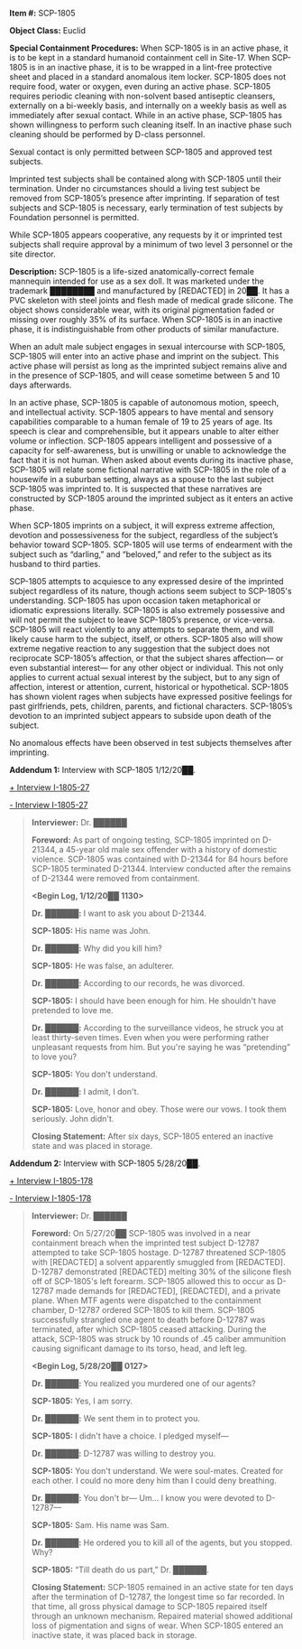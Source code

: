 **Item #:** SCP-1805

**Object Class:** Euclid

**Special Containment Procedures:** When SCP-1805 is in an active phase, it is to be kept in a standard humanoid containment cell in Site-17. When SCP-1805 is in an inactive phase, it is to be wrapped in a lint-free protective sheet and placed in a standard anomalous item locker. SCP-1805 does not require food, water or oxygen, even during an active phase. SCP-1805 requires periodic cleaning with non-solvent based antiseptic cleansers, externally on a bi-weekly basis, and internally on a weekly basis as well as immediately after sexual contact. While in an active phase, SCP-1805 has shown willingness to perform such cleaning itself. In an inactive phase such cleaning should be performed by D-class personnel.

Sexual contact is only permitted between SCP-1805 and approved test subjects.

Imprinted test subjects shall be contained along with SCP-1805 until their termination. Under no circumstances should a living test subject be removed from SCP-1805’s presence after imprinting. If separation of test subjects and SCP-1805 is necessary, early termination of test subjects by Foundation personnel is permitted.

While SCP-1805 appears cooperative, any requests by it or imprinted test subjects shall require approval by a minimum of two level 3 personnel or the site director.

**Description:** SCP-1805 is a life-sized anatomically-correct female mannequin intended for use as a sex doll. It was marketed under the trademark ████████ and manufactured by \[REDACTED\] in 20██. It has a PVC skeleton with steel joints and flesh made of medical grade silicone. The object shows considerable wear, with its original pigmentation faded or missing over roughly 35% of its surface. When SCP-1805 is in an inactive phase, it is indistinguishable from other products of similar manufacture.

When an adult male subject engages in sexual intercourse with SCP-1805, SCP-1805 will enter into an active phase and imprint on the subject. This active phase will persist as long as the imprinted subject remains alive and in the presence of SCP-1805, and will cease sometime between 5 and 10 days afterwards.

In an active phase, SCP-1805 is capable of autonomous motion, speech, and intellectual activity. SCP-1805 appears to have mental and sensory capabilities comparable to a human female of 19 to 25 years of age. Its speech is clear and comprehensible, but it appears unable to alter either volume or inflection. SCP-1805 appears intelligent and possessive of a capacity for self-awareness, but is unwilling or unable to acknowledge the fact that it is not human. When asked about events during its inactive phase, SCP-1805 will relate some fictional narrative with SCP-1805 in the role of a housewife in a suburban setting, always as a spouse to the last subject SCP-1805 was imprinted to. It is suspected that these narratives are constructed by SCP-1805 around the imprinted subject as it enters an active phase.

When SCP-1805 imprints on a subject, it will express extreme affection, devotion and possessiveness for the subject, regardless of the subject’s behavior toward SCP-1805. SCP-1805 will use terms of endearment with the subject such as “darling,” and “beloved,” and refer to the subject as its husband to third parties.

SCP-1805 attempts to acquiesce to any expressed desire of the imprinted subject regardless of its nature, though actions seem subject to SCP-1805's understanding. SCP-1805 has upon occasion taken metaphorical or idiomatic expressions literally. SCP-1805 is also extremely possessive and will not permit the subject to leave SCP-1805’s presence, or vice-versa. SCP-1805 will react violently to any attempts to separate them, and will likely cause harm to the subject, itself, or others. SCP-1805 also will show extreme negative reaction to any suggestion that the subject does not reciprocate SCP-1805’s affection, or that the subject shares affection— or even substantial interest— for any other object or individual. This not only applies to current actual sexual interest by the subject, but to any sign of affection, interest or attention, current, historical or hypothetical. SCP-1805 has shown violent rages when subjects have expressed positive feelings for past girlfriends, pets, children, parents, and fictional characters. SCP-1805’s devotion to an imprinted subject appears to subside upon death of the subject.

No anomalous effects have been observed in test subjects themselves after imprinting.

**Addendum 1:** Interview with SCP-1805 1/12/20██.

[+ Interview I-1805-27](javascript:;) 

[\- Interview I-1805-27](javascript:;) 

> **Interviewer:** Dr. ██████
> 
> **Foreword:** As part of ongoing testing, SCP-1805 imprinted on D-21344, a 45-year old male sex offender with a history of domestic violence. SCP-1805 was contained with D-21344 for 84 hours before SCP-1805 terminated D-21344. Interview conducted after the remains of D-21344 were removed from containment.
> 
> **<Begin Log, 1/12/20**██ **1130>**
> 
> **Dr.** ██████**:** I want to ask you about D-21344.
> 
> **SCP-1805:** His name was John.
> 
> **Dr.** ██████**:** Why did you kill him?
> 
> **SCP-1805:** He was false, an adulterer.
> 
> **Dr.** ██████**:** According to our records, he was divorced.
> 
> **SCP-1805:** I should have been enough for him. He shouldn't have pretended to love me.
> 
> **Dr.** ██████**:** According to the surveillance videos, he struck you at least thirty-seven times. Even when you were performing rather unpleasant requests from him. But you're saying he was “pretending” to love you?
> 
> **SCP-1805:** You don't understand.
> 
> **Dr.** ██████**:** I admit, I don't.
> 
> **SCP-1805:** Love, honor and obey. Those were our vows. I took them seriously. John didn't.
> 
> **<End Log>**
> 
> **Closing Statement:** After six days, SCP-1805 entered an inactive state and was placed in storage.

**Addendum 2:** Interview with SCP-1805 5/28/20██.

[+ Interview I-1805-178](javascript:;) 

[\- Interview I-1805-178](javascript:;) 

> **Interviewer:** Dr. ██████
> 
> **Foreword:** On 5/27/20██ SCP-1805 was involved in a near containment breach when the imprinted test subject D-12787 attempted to take SCP-1805 hostage. D-12787 threatened SCP-1805 with \[REDACTED\] a solvent apparently smuggled from \[REDACTED\]. D-12787 demonstrated \[REDACTED\] melting 30% of the silicone flesh off of SCP-1805's left forearm. SCP-1805 allowed this to occur as D-12787 made demands for \[REDACTED\], \[REDACTED\], and a private plane. When MTF agents were dispatched to the containment chamber, D-12787 ordered SCP-1805 to kill them. SCP-1805 successfully strangled one agent to death before D-12787 was terminated, after which SCP-1805 ceased attacking. During the attack, SCP-1805 was struck by 10 rounds of .45 caliber ammunition causing significant damage to its torso, head, and left leg.
> 
> **<Begin Log, 5/28/20**██ **0127>**
> 
> **Dr.** ██████**:** You realized you murdered one of our agents?
> 
> **SCP-1805:** Yes, I am sorry.
> 
> **Dr.** ██████**:** We sent them in to protect you.
> 
> **SCP-1805:** I didn't have a choice. I pledged myself—
> 
> **Dr.** ██████**:** D-12787 was willing to destroy you.
> 
> **SCP-1805:** You don't understand. We were soul-mates. Created for each other. I could no more deny him than I could deny breathing.
> 
> **Dr.** ██████**:** You don't br— Um… I know you were devoted to D-12787—
> 
> **SCP-1805:** Sam. His name was Sam.
> 
> **Dr.** ██████**:** He ordered you to kill all of the agents, but you stopped. Why?
> 
> **SCP-1805:** “Till death do us part,” Dr. ██████.
> 
> **<End Log>**
> 
> **Closing Statement:** SCP-1805 remained in an active state for ten days after the termination of D-12787, the longest time so far recorded. In that time, all gross physical damage to SCP-1805 repaired itself through an unknown mechanism. Repaired material showed additional loss of pigmentation and signs of wear. When SCP-1805 entered an inactive state, it was placed back in storage.